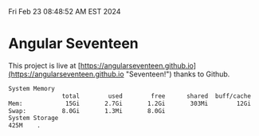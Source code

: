 Fri Feb 23 08:48:52 AM EST 2024

# Angular Seventeen


This project is live at [https://angularseventeen.github.io](https://angularseventeen.github.io "Seventeen!") thanks to Github.

```bash
System Memory
               total        used        free      shared  buff/cache   available
Mem:            15Gi       2.7Gi       1.2Gi       303Mi        12Gi        12Gi
Swap:          8.0Gi       1.3Mi       8.0Gi
System Storage
425M	.
